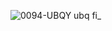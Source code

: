 ![0094-UBQY  ubq fi_](https://user-images.githubusercontent.com/4975670/201054866-fa99e2db-17b9-4a66-9ad8-e163460b8a0a.png)
